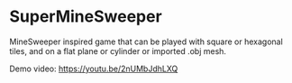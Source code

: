 # SuperMineSweeper
MineSweeper inspired game that can be played with square or hexagonal tiles, and on a flat plane or cylinder or imported .obj mesh.

Demo video: https://youtu.be/2nUMbJdhLXQ
